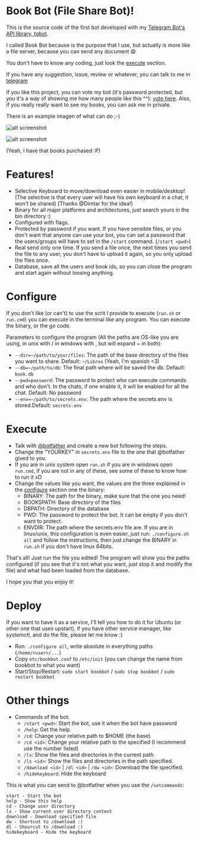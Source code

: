 # Book Bot (File Share Bot)!

This is the source code of the first bot developed with my [Telegram Bot's API library, tgbot](https://www.github.com/rockneurotiko/go-tgbot).

I called Book Bot because is the purpose that I use, but actually is more like a file server, because you can send any document :smile:

You don't have to know any coding, just look the [execute](#execute) section.

If you have any suggestion, issue, review or whatever, you can talk to me in [telegram](https://telegram.me/rock_neurotiko)

If you like this project, you can vote my bot (it's password protected, but you it's a way of showing me how many people like this ^^): [vote here](https://telegram.me/storebot?start=b00kbot). Also, if you really really want to see my books, you can ask me in private.

There is an example imagen of what can do ;-)

![alt screenshot](http://web.neurotiko.com/bookbot_screenshot2.png)

![alt screenshot](http://web.neurotiko.com/bookbot_screenshot.png)


(Yeah, I have that books purchased :P)

# Features!

- Selective Keyboard to move/download even easier in mobile/desktop! (The selective is that every user will have his own keyboard in a chat, it won't be shared) [Thanks @Dimtar for the idea!]
- Binary for all major platforms and architectures, just search yours in the bin directory :)
- Configured with flags.
- Protected by password if you want.
  If you have sensible files, or you don't want that anyone can use your bot, you can set a password that the users/groups will have to set in the `/start` command. (`/start <pwd>`)
- Real send only one time. If you send a file once, the next times you send the file to any user, you don't have to upload it again, so you only upload the files once.
- Database, save all the users and book ids, so you can close the program and start again without loosing anything.

# Configure

If you don't like (or can't) to use the scrit I provide to execute (`run.sh` or `run.cmd`) you can execute in the terminal like any program. You can execute the binary, or the go code.

Parameters to configure the program (All the paths are OS-like you are using, in unix with / in windows with \, but will expand ~ in both):
- `--dir=~/path/to/your/files`: The path of the base directory of the files you want to share. Default: `~/Libros` (Yeah, I'm spanish <3)
- `--db=~/path/to/db`: The final path where will be saved the db. Default: `book.db`
- `--pwd=password`: The password to protect who can execute commands and who don't. In the chats, if one enable it, it will be enabled for all the chat. Default: No password
- `--env=~/path/to/secrets.env`: The path where the secrets.env is stored.Default: `secrets.env`

# Execute

- Talk with [@botfather](https://telegram.me/botfather) and create a new bot following the steps.
- Change the "YOURKEY" in `secrets.env` file to the one that @botfather gived to you.
- If you are in unix system open `run.sh` if you are in windows open `run.cmd`, if you are not in any of these, see some of these to know how to run it xD
- Change the values like you want, the values are the three explained in the [configure](#configure) section one the binary:
  - BINARY: The path for the binary, make sure that the one you need!
  - BOOKSPATH: Base directory of the files
  - DBPATH: Directory of the database
  - PWD: The password to protect the bot. It can be empty if you don't want to protect.
  - ENVDIR: The path where the secrets.env file are.
  If you are in linux/unix, this configuration is even easier, just run: `./configure.sh all` and follow the instructions, then just change the BINARY in `run.sh` if you don't have linux 64bits.


That's all! Just run the file you edited! The program will show you the paths configured (if you see that it's not what you want, just stop it and modify the file) and what had been loaded from the database.

I hope you that you enjoy it!

# Deploy

If you want to have it as a service, I'll tell you how to do it for Ubuntu (or other one that uses upstart), if you have other service manager, like systemctl, and do the file, please let me know :)

- Run: `./configure all`, write absolute in everything paths (`/home/<user>/...`)
- Copy `etc/bookbot.conf` to `/etc/init` (you can change the name from bookbot to what you want)
- Start/Stop/Restart: `sudo start bookbot` / `sudo stop bookbot` / `sudo restart bookbot`

# Other things

- Commands of the bot:
  - `/start <pwd>`: Start the bot, use it when the bot have password
  - `/help`: Get the help.
  - `/cd`: Change your relative path to $HOME (the base)
  - `/cd <id>`: Change your relative path to the specified (I recommend use the number listed)
  - `/ls`: Show the files and directories in the current path
  - `/ls <id>`: Show the files and directories in the path specified.
  - `/download <id>` | `/dl <id>` | `/dw <id>`: Download the file specified.
  - `/hidekeyboard`: Hide the keyboard


This is what you can send to @botfather when you use the `/setcommands`:
```
start - Start the bot
help - Show this help
cd - Change user directory
ls - Show current user directory content
download - Download specified file
dw - Shortcut to /download :)
dl - Shourcut to /download :)
hidekeyboard - Hide the keyboard
```
